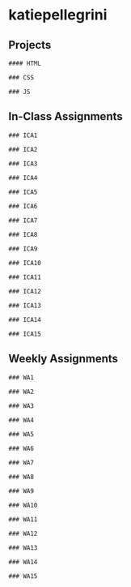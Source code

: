 # katiepellegrini


## Projects

    #### HTML
    
    ### CSS
    
    ### JS
    
## In-Class Assignments
        
    ### ICA1
        
    ### ICA2
        
    ### ICA3
    
    ### ICA4
        
    ### ICA5
            
    ### ICA6
        
    ### ICA7
        
    ### ICA8
    
    ### ICA9
        
    ### ICA10
            
    ### ICA11
        
    ### ICA12
        
    ### ICA13
    
    ### ICA14
        
    ### ICA15
    
## Weekly Assignments

    ### WA1
    
    ### WA2
    
    ### WA3
    
    ### WA4
    
    ### WA5
    
    ### WA6
    
    ### WA7
    
    ### WA8
    
    ### WA9
    
    ### WA10
    
    ### WA11
    
    ### WA12
    
    ### WA13
    
    ### WA14
    
    ### WA15